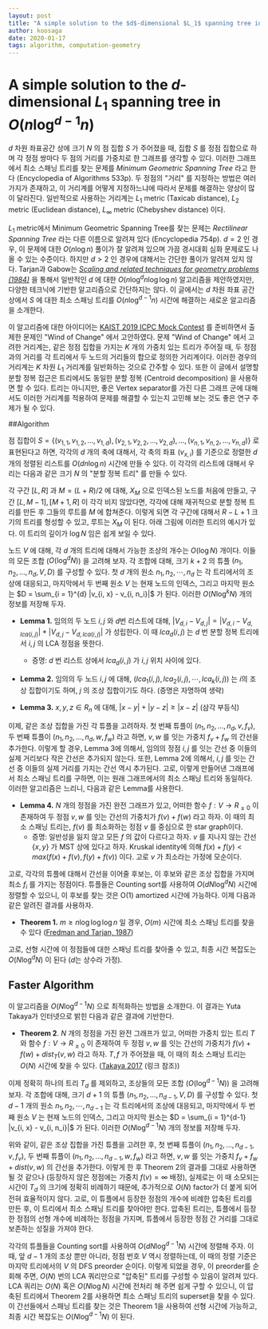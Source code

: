 ```yaml
---
layout: post
title: "A simple solution to the $d$-dimensional $L_1$ spanning tree in $O(n\log^{d-1} n)$""
author: koosaga
date: 2020-01-17
tags: algorithm, computation-geometry
---
```


# A simple solution to the $d$-dimensional $L_1$ spanning tree in $O(n\log^{d-1} n)$

$d$ 차원 좌표공간 상에 크기 $N$ 의 점 집합 $S$ 가 주어졌을 때, 집합 $S$ 를 정점 집합으로 하며 각 정점 쌍마다 두 점의 거리를 가중치로 한 그래프를 생각할 수 있다. 이러한 그래프에서 최소 스패닝 트리를 찾는 문제를 *Minimum Geometric Spanning Tree* 라고 한다 (Encyclopedia of Algorithms 533p). 두 정점의 "거리" 를 지정하는 방법은 여러 가지가 존재하고, 이 거리계를 어떻게 지정하느냐에 따라서 문제를 해결하는 양상이 많이 달라진다. 일반적으로 사용하는 거리계는 $L_1$ metric (Taxicab distance), $L_2$ metric (Euclidean distance), $L_{\infty}$ metric (Chebyshev distance) 이다.

$L_1$ metric에서 Minimum Geometric Spanning Tree를 찾는 문제는 *Rectilinear Spanning Tree* 라는 다른 이름으로 알려져 있다 (Encyclopedia 754p). $d = 2$ 인 경우, 이 문제에 대한 $O(n \log n)$ 풀이가 잘 알려져 있으며 가끔 경시대회 심화 문제로도 나올 수 있는 수준이다. 하지만 $d > 2$ 인 경우에 대해서는 간단한 풀이가 알려져 있지 않다. Tarjan과 Gabow는 [*Scaling and related techniques for geometry problems (1984)*](https://dl.acm.org/doi/10.1145/800057.808675) 을 통해서 일반적인 $d$ 에 대한 $O(n \log^d n \log \log n)$ 알고리즘을 제안하였지만, 다양한 테크닉에 기반한 알고리즘으로 간단하지는 않다. 이 글에서는 $d$ 차원 좌표 공간 상에서 $S$ 에 대한 최소 스패닝 트리를 $O(n\log^{d-1} n)$ 시간에 해결하는 새로운 알고리즘을 소개한다.

이 알고리즘에 대한 아이디어는 [KAIST 2019 ICPC Mock Contest](https://www.acmicpc.net/problem/17518) 를 준비하면서 출제한 문제인 "Wind of Change" 에서 고안하였다. 문제 "Wind of Change" 에서 고려한 거리계는, 같은 정점 집합을 가지는 $K$ 개의 가중치 있는 트리가 주어질 때, 두 정점과의 거리를 각 트리에서 두 노드의 거리들의 합으로 정의한 거리계이다. 이러한 경우의 거리계는 $K$ 차원 $L_1$ 거리계를 일반화하는 것으로 간주할 수 있다. 또한 이 글에서 설명할 분할 정복 접근은 트리에서도 동일한 분할 정복 (Centroid decomposition) 을 사용하면 할 수 있다. 트리는 아니지만, 좋은 Vertex separator를 가진 다른 그래프 군에 대해서도 이러한 거리계를 적용하여 문제를 해결할 수 있는지 고민해 보는 것도 좋은 연구 주제가 될 수 있다.

##Algorithm

점 집합이 $S = \{(v_{1, 1}, v_{1, 2}, \ldots, v_{1, d}), (v_{2, 1}, v_{2, 2}, \ldots, v_{2, d}), \ldots, (v_{n, 1}, v_{n, 2}, \ldots, v_{n, d})\}$ 로 표현된다고 하면, 각각의 $d$ 개의 축에 대해서, 각 축의 좌표 ($v_{x, i}$) 를 기준으로 정렬한 $d$ 개의 정렬된 리스트를 $O(dn\log n)$ 시간에 만들 수 있다. 이 각각의 리스트에 대해서 우리는 다음과 같은 크기 $N$ 의 "분할 정복 트리" 를 만들 수 있다.

각 구간 $[L, R]$  과 $M = (L+R)/2$ 에 대해, $X_M$ 으로 인덱스된 노드를 처음에 만들고, 구간 $[L, M-1], [M+1, R]$ 이 각각 비지 않았다면, 각각에 대해 재귀적으로 분할 정복 트리를 만든 후 그들의 루트를 $M$ 에 합쳐준다. 이렇게 되면 각 구간에 대해서 $R-L+1$ 크기의 트리를 형성할 수 있고, 루트는 $X_M$ 이 된다. 아래 그림에 이러한 트리의 예시가 있다. 이 트리의 깊이가 $\log N$ 임은 쉽게 보일 수 있다.

노드 $V$ 에 대해, 각 $d$ 개의 트리에 대해서 가능한 조상의 개수는 $O(\log N)$ 개이다. 이들의 모든 조합 ($O(\log^d N)$) 을 고려해 보자. 각 조합에 대해, 크기 $k+2$ 의 튜플 $(n_1, n_2, \ldots, n_d, V, D)$ 를 구성할 수 있다. 첫 $d$ 개의 원소  $n_1, n_2, \cdots, n_d$ 는 각 트리에서의 조상에 대응되고, 마지막에서 두 번째 원소 $V$ 는 현재 노드의 인덱스, 그리고 마지막 원소는 $D = \sum_{i = 1}^{d} |v_{i, x} - v_{i, n_i}|$ 가 된다. 이러한 $O(N\log^k N)$ 개의 정보를 저장해 두자.

* **Lemma 1.** 임의의 두 노드 $i, j$ 와 $d$번 리스트에 대해, $|V_{d, i} - V_{d, j}| = |V_{d, i} - V_{d, lca(i, j)}| + |V_{d, j} - V_{d, lca(i, j)}|$ 가 성립한다. 이 때 $lca_d(i, j)$ 는 $d$ 번 분할 정복 트리에서 $i, j$ 의 LCA 정점을 뜻한다.
  * 증명: $d$ 번 리스트 상에서 $lca_d(i, j)$ 가 $i, j$ 위치 사이에 있다.

* **Lemma 2.** 임의의 두 노드 $i, j$ 에 대해, $(lca_1(i, j), lca_2(i, j), \cdots, lca_k(i, j))$ 는 $i$의 조상 집합이기도 하며, $j$ 의 조상 집합이기도 하다. (증명은 자명하여 생략)

* **Lemma 3.** $x, y, z \in R_n$ 에 대해, $|x - y| + |y - z| \geq |x - z|$ (삼각 부등식)

이제, 같은 조상 집합을 가진 각 튜플을 고려하자. 첫 번째 튜플이 $(n_1, n_2, \ldots, n_d, v, f_v)$, 두 번째 튜플이 $(n_1, n_2, \ldots, n_d, w, f_w)$ 라고 하면, $v, w$ 를 잇는 가중치 $f_v + f_w$ 의 간선을 추가한다. 이렇게 할 경우, Lemma 3에 의해서, 임의의 정점 $i, j$ 를 잇는 간선 중 이들의 실제 거리보다 작은 간선은 추가되지 않는다. 또한, Lemma 2에 의해서, $i, j$ 를 잇는 간선 중 이들의 실제 거리를 가지는 간선 역시 추가된다. 고로, 이렇게 만들어낸 그래프에서 최소 스패닝 트리를 구하면, 이는 원래 그래프에서의 최소 스패닝 트리와 동일하다. 이러한 알고리즘은 느리니, 다음과 같은 Lemma를 사용한다.

* **Lemma 4.** $N$ 개의 정점을 가진 완전 그래프가 있고, 어떠한 함수 $f : V \rightarrow R_{\geq 0}$ 이 존재하여 두 정점 $v, w$ 를 잇는 간선의 가중치가 $f(v) + f(w)$ 라고 하자. 이 때의 최소 스패닝 트리는, $f(v)$ 를 최소화하는 정점 $v$ 를 중심으로 한 star graph이다.
  * 증명: 일반성을 잃지 않고 모든 $f$ 의 값이 다르다고 하자. $v$ 를 지나지 않는 간선 $\{x, y\}$ 가 MST 상에 있다고 하자. Kruskal identity에 의해 $f(x) + f(y) < max(f(x) + f(v), f(y) + f(v))$ 이다. 고로 $v$ 가 최소라는 가정에 모순이다.

고로, 각각의 튜플에 대해서 간선을 이어줄 후보는, 이 후보와 같은 조상 집합을 가지며 최소 $f_i$ 를 가지는 정점이다. 튜플들은 Counting sort를 사용하여 $O(d N\log^d N)$ 시간에 정렬할 수 있으니, 이 후보를 찾는 것은 O(1) amortized 시간에 가능하다. 이제 다음과 같은 알려진 결과를 사용하자.

* **Theorem 1.** $m \geq n \log \log \log n$ 일 경우, $O(m)$ 시간에 최소 스패닝 트리를 찾을 수 있다 ([Fredman and Tarjan, 1987](https://dl.acm.org/doi/10.1145/28869.28874))

고로, 선형 시간에 이 정점들에 대한 스패닝 트리를 찾아줄 수 있고, 최종 시간 복잡도는 $O(N\log^d N)$ 이 된다 ($d$는 상수라 가정).

## Faster Algorithm

이 알고리즘을 $O(N\log^{d-1} N)$ 으로 최적화하는 방법을 소개한다. 이 결과는 Yuta Takaya가 인터넷으로 밝힌 다음과 같은 결과에 기반한다. 

* **Theorem 2**. $N$ 개의 정점을 가진 완전 그래프가 있고, 어떠한 가중치 있는 트리 $T$와 함수 $f : V \rightarrow R_{\geq 0}$ 이 존재하여 두 정점 $v, w$ 를 잇는 간선의 가중치가 $f(v) + f(w) + dist_T(v, w)$ 라고 하자. $T, f$ 가 주어졌을 때, 이 때의 최소 스패닝 트리는 $O(N)$ 시간에 찾을 수 있다. ([Takaya 2017](https://codeforces.com/blog/entry/55982?#comment-397715) (링크 참조))

이제 정확히 하나의 트리 $T_d$ 를 제외하고, 조상들의 모든 조합 ($O(\log^{d-1} N)$) 을 고려해 보자. 각 조합에 대해, 크기 $d+1$ 의 튜플 $(n_1, n_2, \ldots, n_{d-1}, V, D)$ 를 구성할 수 있다. 첫 $d-1$ 개의 원소  $n_1, n_2, \cdots, n_{d-1}$ 는 각 트리에서의 조상에 대응되고, 마지막에서 두 번째 원소 $V$ 는 현재 노드의 인덱스, 그리고 마지막 원소는 $D = \sum_{i = 1}^{d-1} |v_{i, x} - v_{i, n_i}|$ 가 된다. 이러한 $O(N\log^{d-1} N)$ 개의 정보를 저장해 두자. 

위와 같이, 같은 조상 집합을 가진 튜플을 고려한 후, 첫 번째 튜플이 $(n_1, n_2, \ldots, n_{d-1}, v, f_v)$, 두 번째 튜플이 $(n_1, n_2, \ldots, n_{d-1}, w, f_w)$ 라고 하면, $v, w$ 를 잇는 가중치 $f_v + f_w + dist(v, w)$ 의 간선을 추가한다. 이렇게 한 후 Theorem 2의 결과를 그대로 사용하면 될 것 같으나 (등장하지 않은 정점에는 가중치 $f(v) = \infty$ 배정), 실제로는 이 때 소모되는 시간이 $T_d$ 의 크기에 정확히 비례하기 때문에, 추가적으로 $O(N)$ factor가 더 붙게 되어 전혀 효율적이지 않다. 고로, 이 튜플에서 등장한 정점의 개수에 비례한 압축된 트리를 만든 후, 이 트리에서 최소 스패닝 트리를 찾아야만 한다. 압축된 트리는, 튜플에서 등장한 정점의 선형 개수에 비례하는 정점을 가지며, 튜플에서 등장한 정점 간 거리를 그대로 보존하는 성질을 가져야 한다.

각각의 튜플들을 Counting sort를 사용하여 $O(d N\log^{d-1} N)$ 시간에 정렬해 주자. 이 때, 앞 $d-1$ 개의 조상 뿐만 아니라, 정점 번호 $V$ 역시 정렬하는데, 이 때의 정렬 기준은 마지막 트리에서의 $V$ 의 DFS preorder 순이다. 이렇게 되었을 경우, 이 preorder를 순회해 주면, $O(N)$ 번의 LCA 쿼리만으로 "압축된" 트리를 구성할 수 있음이 알려져 있다. LCA 쿼리는 $O(N)$ 혹은 $O(N\log N)$ 시간에 전처리 해 주면 쉽게 구할 수 있으니, 이 압축된 트리에서 Theorem 2를 사용하면 최소 스패닝 트리의 superset을 찾을 수 있다. 이 간선들에서 스패닝 트리를 찾는 것은 Theorem 1을 사용하여 선형 시간에 가능하고, 최종 시간 복잡도는 $O(N\log^{d-1}N)$ 이 된다.
